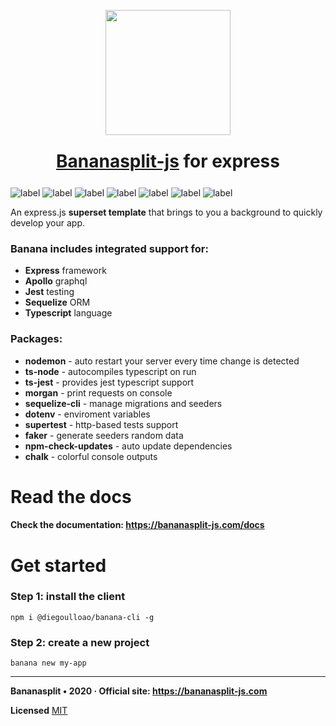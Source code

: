
<p align="center"><img src="https://bananasplit.js.org/assets/images/bananasplit-logo.png" width="200"></p>
<h1 style="margin:25px" align="center"><a href="#">Bananasplit-js</a> for express</h1>

<!-- ![label](https://img.shields.io/badge/js-banana--split-yellow?style=for-the-badge) -->

![label](https://img.shields.io/badge/written-typescript-blue?logo=typescript) ![label](https://img.shields.io/badge/js-express-lightgray) ![label](https://img.shields.io/badge/graphql-apollo-blue?logo=graphql) ![label](https://img.shields.io/badge/orm-sequelize-blue) ![label](https://img.shields.io/badge/test-jest-green?logo=jest) ![label](https://img.shields.io/badge/version-v1.2-orange) ![label](https://img.shields.io/badge/license-MIT-blue)

<!-- ![label](https://img.shields.io/badge/coverage-100%25-brightgreen) ![label](https://img.shields.io/badge/code%20quality-A-brightgreen) -->

An express.js **superset template** that brings to you a background to quickly develop your app.

### Banana includes integrated support for:
 * **Express** framework
 * **Apollo** graphql
 * **Jest** testing
 * **Sequelize** ORM
 * **Typescript** language

### Packages:
* **nodemon** - auto restart your server every time change is detected
* **ts-node** - autocompiles typescript on run
* **ts-jest** - provides jest typescript support
* **morgan** - print requests on console
* **sequelize-cli** - manage migrations and seeders
* **dotenv** - enviroment variables
* **supertest** - http-based tests support
* **faker** - generate seeders random data
* **npm-check-updates** - auto update dependencies
* **chalk** - colorful console outputs

# Read the docs

#### Check the documentation: https://bananasplit-js.com/docs

# Get started
### Step 1: install the client
```
npm i @diegoulloao/banana-cli -g
```

### Step 2: create a new project
```
banana new my-app
```

---
**Bananasplit • 2020 · Official site: https://bananasplit-js.com**

**Licensed** [MIT](https://github.com/diegoulloao/bananasplit-express-template/blob/master/LICENSE)
